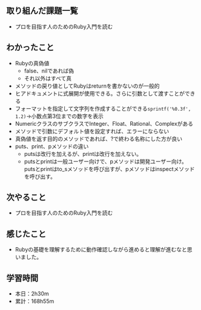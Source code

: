 ## 取り組んだ課題一覧
- プロを目指す人のためのRuby入門を読む
## わかったこと
- Rubyの真偽値
  - false、nilであれば偽
  - それ以外はすべて真
- メソッドの戻り値としてRubyはreturnを書かないのが一般的
- ヒアドキュメントに式展開が使用できる。さらに引数として渡すことができる
- フォーマットを指定して文字列を作成することができる`sprintf('%0.3f', 1.2)`→小数点第3位までの数字を表示
- NumericクラスのサブクラスでInteger、Float、Rational、Complexがある
- メソッドで引数にデフォルト値を設定すれば、エラーにならない
- 真偽値を返す目的のメソッドであれば、?で終わる名称にした方が良い
- puts、print、pメソッドの違い
  - putsは改行を加えるが、printは改行を加えない。
  - putsとprintは一般ユーザー向けで、pメソッドは開発ユーザー向け。putsとprintはto_sメソッドを呼び出すが、pメソッドはinspectメソッドを呼び出す。
## 次やること
- プロを目指す人のためのRuby入門を読む
## 感じたこと
- Rubyの基礎を理解するために動作確認しながら進めると理解が進むなと思いました。
## 学習時間
- 本日：2h30m
- 累計：168h55m
